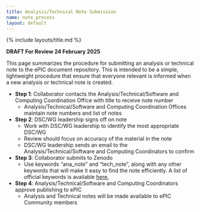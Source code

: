 ```yaml
---
title: Analysis/Technical Note Submission
name: note_process
layout: default
---
```

{% include layouts/title.md %}

**DRAFT For Review 24 February 2025**

This page summarizes the procedure for submitting an analysis or technical note to the ePIC document repository. This is intended to be a simple, lightweight procedure that ensure that everyone relevant is informed when a new analysis or technical note is created.

* **Step 1**: Collaborator contacts the Analysis/Technical/Software and Computing Coordination Office with title to receive note number
  * Analysis/Technical/Software and Computing Coordination Offices maintain note numbers and list of notes
* **Step 2**: DSC/WG leadership signs off on note
  * Work with DSC/WG leadership to identify the most appropriate DSC/WG
  * Review should focus on accuracy of the material in the note
  * DSC/WG leadership sends an email to the Analysis/Technical/Software and Computing Coordinators to confirm
* **Step 3**: Collaborator submits to Zenodo
  * Use keywords “ana_note” and “tech_note”, along with any other keywords that will make it easy to find the note efficiently. A list of official keywords is available [here.](/documents/keywords)
* **Step 4**: Analysis/Technical/Software and Computing Coordinators approve publishing to ePIC
  * Analysis and Technical notes will be made available to ePIC Community members
  